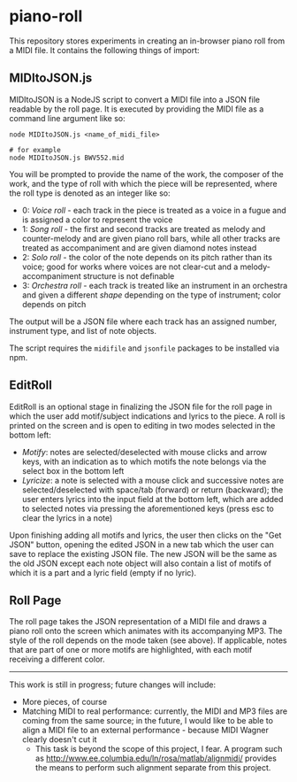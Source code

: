 # piano-roll

This repository stores experiments in creating an in-browser piano roll from a MIDI file. It contains the following things of import:

## MIDItoJSON.js

MIDItoJSON is a NodeJS script to convert a MIDI file into a JSON file readable by the roll page. It is executed by providing the MIDI file as a command line argument like so:

```
node MIDItoJSON.js <name_of_midi_file>

# for example
node MIDItoJSON.js BWV552.mid
```

You will be prompted to provide the name of the work, the composer of the work, and the type of roll with which the piece will be represented, where the roll type is denoted as an integer like so:

* 0: *Voice roll* - each track in the piece is treated as a voice in a fugue and is assigned a color to represent the voice
* 1: *Song roll* - the first and second tracks are treated as melody and counter-melody and are given piano roll bars, while all other tracks are treated as accompaniment and are given diamond notes instead
* 2: *Solo roll* - the color of the note depends on its pitch rather than its voice; good for works where voices are not clear-cut and a melody-accompaniment structure is not definable
* 3: *Orchestra roll* - each track is treated like an instrument in an orchestra and given a different _shape_ depending on the type of instrument; color depends on pitch

The output will be a JSON file where each track has an assigned number, instrument type, and list of note objects.

The script requires the `midifile` and `jsonfile` packages to be installed via npm.

## EditRoll

EditRoll is an optional stage in finalizing the JSON file for the roll page in which the user add motif/subject indications and lyrics to the piece. A roll is printed on the screen and is open to editing in two modes selected in the bottom left:
- *Motify*: notes are selected/deselected with mouse clicks and arrow keys, with an indication as to which motifs the note belongs via the select box in the bottom left
- *Lyricize*: a note is selected with a mouse click and successive notes are selected/deselected with space/tab (forward) or return (backward); the user enters lyrics into the input field at the bottom left, which are added to selected notes via pressing the aforementioned keys (press esc to clear the lyrics in a note)

Upon finishing adding all motifs and lyrics, the user then clicks on the "Get JSON" button, opening the edited JSON in a new tab which the user can save to replace the existing JSON file. The new JSON will be the same as the old JSON except each note object will also contain a list of motifs of which it is a part and a lyric field (empty if no lyric).

## Roll Page

The roll page takes the JSON representation of a MIDI file and draws a piano roll onto the screen which animates with its accompanying MP3. The style of the roll depends on the mode taken (see above). If applicable, notes that are part of one or more motifs are highlighted, with each motif receiving a different color.

---

This work is still in progress; future changes will include:

* More pieces, of course
* Matching MIDI to real performance: currently, the MIDI and MP3 files are coming from the same source; in the future, I would like to be able to align a MIDI file to an external performance - because MIDI Wagner clearly doesn't cut it
    * This task is beyond the scope of this project, I fear. A program such as http://www.ee.columbia.edu/ln/rosa/matlab/alignmidi/ provides the means to perform such alignment separate from this project.
